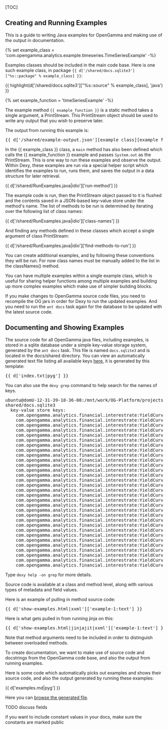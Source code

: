 [TOC]

## Creating and Running Examples

This is a guide to writing Java examples for OpenGamma and making use of the output in documentation.

{% set example_class = 'com.opengamma.analytics.example.timeseries.TimeSeriesExample' -%}

Examples classes should be included in the main code base. Here is one such example class, in package `{{ d['/shared/docs.sqlite3']["%s::package" % example_class] }}`:

{{ highlight(d['/shared/docs.sqlite3']["%s::source" % example_class], 'java') }}

{% set example_function = 'timeSeriesExample' -%}

The example method `{{ example_function }}` is a static method takes a single argument, a PrintStream. This PrintStream object should be used to write any output that you wish to preserve later.

The output from running this example is:

<pre>
{{ d['/shared/example-output.json'][example_class][example_function] }}
</pre>

In the {{ example_class }} class, a `main` method has also been defined which calls the {{ example_function }} example and passes `System.out` as the PrintStream. This is one way to run these examples and observe the output. Within Dexy, these examples are run via a special helper script which identifies the examples to run, runs them, and saves the output in a data structure for later retrieval.

{{ d['/shared/RunExamples.java|idio']['run-method'] }}

The example code is run, then the PrintStream object passed to it is flushed and the contents saved in a JSON-based key-value store under the method's name. The list of methods to be run is determined by iterating over the following list of class names:

{{ d['/shared/RunExamples.java|idio']['class-names'] }}

And finding any methods defined in these classes which accept a single argument of class PrintStream:

{{ d['/shared/RunExamples.java|idio']['find-methods-to-run'] }}

You can create additional examples, and by following these conventions they will be run. For now class names must be manually added to the list in the classNames() method.

You can have multiple examples within a single example class, which is useful for sharing helper functions among multiple examples and building up more complex examples which make use of simpler building blocks.

If you make changes to OpenGamma source code files, you need to recompile the OG jars in order for Dexy to run the updated examples. And you need to run the `ant docs` task again for the database to be updated with the latest source code.

## Documenting and Showing Examples

The source code for all OpenGamma java files, including examples, is stored in a sqlite database under a simple key-value storage system, generated by the `ant docs` task. This file is named `docs.sqlite3` and is located in the docs/shared directory. You can view an automatically generated text file listing all available keys [here](index.txt), it is generated by this template:

<pre>
{{ d['index.txt|pyg'] }}
</pre>

You can also use the `dexy grep` command to help search for the names of keys.

<pre>
ubuntu@domU-12-31-39-18-36-08:/mnt/work/OG-Platform/projects/OG-Analytics/docs$ dexy grep -expr sqlite3 -keyexpr "yieldCurveBundle("
shared/docs.sqlite3
  key-value store keys:
    com.opengamma.analytics.financial.interestrate:YieldCurveBundle():comment-text
    com.opengamma.analytics.financial.interestrate:YieldCurveBundle():flat-signature
    com.opengamma.analytics.financial.interestrate:YieldCurveBundle():modifiers
    com.opengamma.analytics.financial.interestrate:YieldCurveBundle():name
    com.opengamma.analytics.financial.interestrate:YieldCurveBundle():qualified-name
    com.opengamma.analytics.financial.interestrate:YieldCurveBundle():raw-comment-text
    com.opengamma.analytics.financial.interestrate:YieldCurveBundle():signature
    com.opengamma.analytics.financial.interestrate:YieldCurveBundle():source
    com.opengamma.analytics.financial.interestrate:YieldCurveBundle(Map):comment-text
    com.opengamma.analytics.financial.interestrate:YieldCurveBundle(Map):flat-signature
    com.opengamma.analytics.financial.interestrate:YieldCurveBundle(Map):modifiers
    com.opengamma.analytics.financial.interestrate:YieldCurveBundle(Map):name
    com.opengamma.analytics.financial.interestrate:YieldCurveBundle(Map):qualified-name
    com.opengamma.analytics.financial.interestrate:YieldCurveBundle(Map):raw-comment-text
    com.opengamma.analytics.financial.interestrate:YieldCurveBundle(Map):signature
    com.opengamma.analytics.financial.interestrate:YieldCurveBundle(String[],YieldAndDiscountCurve[]):comment-text
    com.opengamma.analytics.financial.interestrate:YieldCurveBundle(String[],YieldAndDiscountCurve[]):flat-signature
    com.opengamma.analytics.financial.interestrate:YieldCurveBundle(String[],YieldAndDiscountCurve[]):modifiers
    com.opengamma.analytics.financial.interestrate:YieldCurveBundle(String[],YieldAndDiscountCurve[]):name
    com.opengamma.analytics.financial.interestrate:YieldCurveBundle(String[],YieldAndDiscountCurve[]):qualified-name
    com.opengamma.analytics.financial.interestrate:YieldCurveBundle(String[],YieldAndDiscountCurve[]):raw-comment-text
    com.opengamma.analytics.financial.interestrate:YieldCurveBundle(String[],YieldAndDiscountCurve[]):signature
    com.opengamma.analytics.financial.interestrate:YieldCurveBundle(String[],YieldAndDiscountCurve[]):source
    com.opengamma.analytics.financial.interestrate:YieldCurveBundle(YieldCurveBundle):comment-text
    com.opengamma.analytics.financial.interestrate:YieldCurveBundle(YieldCurveBundle):flat-signature
    com.opengamma.analytics.financial.interestrate:YieldCurveBundle(YieldCurveBundle):modifiers
    com.opengamma.analytics.financial.interestrate:YieldCurveBundle(YieldCurveBundle):name
    com.opengamma.analytics.financial.interestrate:YieldCurveBundle(YieldCurveBundle):qualified-name
    com.opengamma.analytics.financial.interestrate:YieldCurveBundle(YieldCurveBundle):raw-comment-text
    com.opengamma.analytics.financial.interestrate:YieldCurveBundle(YieldCurveBundle):signature
    com.opengamma.analytics.financial.interestrate:YieldCurveBundle(YieldCurveBundle):source
</pre>

Type `dexy help -on grep` for more details.

Source code is available at a class and method level, along with various types of metadata and field values.

Here is an example of pulling in method source code:

<pre>
{{ d['show-examples.html|xxml']['example-1:text'] }}
</pre>

Here is what gets pulled in from running jinja on this:

<pre>
{{ d['show-examples.html|jinjajit|xxml']['example-1:text'] }}
</pre>

Note that method arguments need to be included in order to distinguish between overloaded methods.

To create documentation, we want to make use of source code and docstrings from the OpenGamma code base, and also the output from running examples.

Here is some code which automatically picks out examples and shows their source code, and also the output generated by running these examples:

{{ d['examples.md|pyg'] }}

Here you can [browse the generated file](examples.html).

TODO discuss fields

if you want to include constant values in your docs, make sure the constants are marked public

